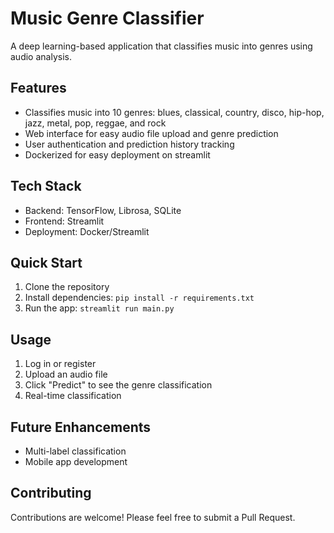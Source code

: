 # Music Genre Classifier

A deep learning-based application that classifies music into genres using audio analysis.

## Features

- Classifies music into 10 genres: blues, classical, country, disco, hip-hop, jazz, metal, pop, reggae, and rock
- Web interface for easy audio file upload and genre prediction
- User authentication and prediction history tracking
- Dockerized for easy deployment on streamlit

## Tech Stack

- Backend: TensorFlow, Librosa, SQLite
- Frontend: Streamlit
- Deployment: Docker/Streamlit

## Quick Start

1. Clone the repository
2. Install dependencies: `pip install -r requirements.txt`
3. Run the app: `streamlit run main.py`

## Usage

1. Log in or register
2. Upload an audio file
3. Click "Predict" to see the genre classification
4. Real-time classification

## Future Enhancements

- Multi-label classification
- Mobile app development

## Contributing

Contributions are welcome! Please feel free to submit a Pull Request.

